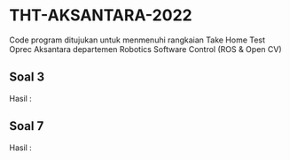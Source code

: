 # THT-AKSANTARA-2022
Code program ditujukan untuk menmenuhi rangkaian Take Home Test Oprec Aksantara departemen Robotics Software Control (ROS & Open CV)

## Soal 3 
Hasil : 

## Soal 7
Hasil : 
